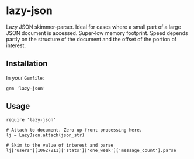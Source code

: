 # lazy-json

Lazy JSON skimmer-parser. Ideal for cases where a small part of a large JSON document is accessed.
Super-low memory footprint. Speed depends partly on the structure of the document and the offset
of the portion of interest.

## Installation

In your `Gemfile`:

```
gem 'lazy-json'
```

## Usage

```
require 'lazy-json'

# Attach to document. Zero up-front processing here.
lj = LazyJson.attach(json_str)

# Skim to the value of interest and parse
lj['users'][10627811]['stats']['one_week']['message_count'].parse
```
